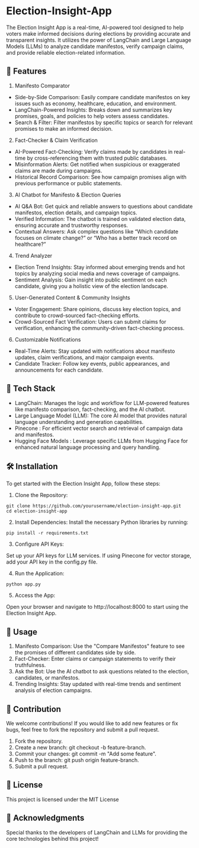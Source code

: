 # Election-Insight-App

The Election Insight App is a real-time, AI-powered tool designed to help voters make informed decisions during elections by providing accurate and transparent insights. It utilizes the power of LangChain and Large Language Models (LLMs) to analyze candidate manifestos, verify campaign claims, and provide reliable election-related information.

## 🚀 Features

1. Manifesto Comparator
- Side-by-Side Comparison: Easily compare candidate manifestos on key issues such as economy, healthcare, education, and environment.
- LangChain-Powered Insights: Breaks down and summarizes key promises, goals, and policies to help voters assess candidates.
- Search & Filter: Filter manifestos by specific topics or search for relevant promises to make an informed decision.
  
2. Fact-Checker & Claim Verification
- AI-Powered Fact-Checking: Verify claims made by candidates in real-time by cross-referencing them with trusted public databases.
- Misinformation Alerts: Get notified when suspicious or exaggerated claims are made during campaigns.
- Historical Record Comparison: See how campaign promises align with previous performance or public statements.
  
3. AI Chatbot for Manifesto & Election Queries
- AI Q&A Bot: Get quick and reliable answers to questions about candidate manifestos, election details, and campaign topics.
- Verified Information: The chatbot is trained on validated election data, ensuring accurate and trustworthy responses.
- Contextual Answers: Ask complex questions like “Which candidate focuses on climate change?” or “Who has a better track record on healthcare?”
  
4. Trend Analyzer
- Election Trend Insights: Stay informed about emerging trends and hot topics by analyzing social media and news coverage of campaigns.
- Sentiment Analysis: Gain insight into public sentiment on each candidate, giving you a holistic view of the election landscape.
  
5. User-Generated Content & Community Insights
- Voter Engagement: Share opinions, discuss key election topics, and contribute to crowd-sourced fact-checking efforts.
- Crowd-Sourced Fact Verification: Users can submit claims for verification, enhancing the community-driven fact-checking process.
  
6. Customizable Notifications
- Real-Time Alerts: Stay updated with notifications about manifesto updates, claim verifications, and major campaign events.
- Candidate Tracker: Follow key events, public appearances, and announcements for each candidate.
  
## 🔧 Tech Stack

- LangChain: Manages the logic and workflow for LLM-powered features like manifesto comparison, fact-checking, and the AI chatbot.
- Large Language Model (LLM): The core AI model that provides natural language understanding and generation capabilities.
- Pinecone : For efficient vector search and retrieval of campaign data and manifestos.
- Hugging Face Models : Leverage specific LLMs from Hugging Face for enhanced natural language processing and query handling.
  

## 🛠️ Installation

To get started with the Election Insight App, follow these steps:

1. Clone the Repository:
   
```
git clone https://github.com/yourusername/election-insight-app.git
cd election-insight-app
```

2. Install Dependencies: Install the necessary Python libraries by running:
   
```
pip install -r requirements.txt
```

3. Configure API Keys:
   
Set up your API keys for LLM services.
If using Pinecone for vector storage, add your API key in the config.py file.

4. Run the Application:
   
```
python app.py
```

5. Access the App:

Open your browser and navigate to http://localhost:8000 to start using the Election Insight App.

## 🤖 Usage

1. Manifesto Comparison: Use the "Compare Manifestos" feature to see the promises of different candidates side by side.
2. Fact-Checker: Enter claims or campaign statements to verify their truthfulness.
3. Ask the Bot: Use the AI chatbot to ask questions related to the election, candidates, or manifestos.
4. Trending Insights: Stay updated with real-time trends and sentiment analysis of election campaigns.

## 🌟 Contribution

We welcome contributions! If you would like to add new features or fix bugs, feel free to fork the repository and submit a pull request.

1. Fork the repository.
2. Create a new branch: git checkout -b feature-branch.
3. Commit your changes: git commit -m "Add some feature".
4. Push to the branch: git push origin feature-branch.
5. Submit a pull request.

## 📄 License

This project is licensed under the MIT License

## 🙌 Acknowledgments

Special thanks to the developers of LangChain and LLMs for providing the core technologies behind this project!
